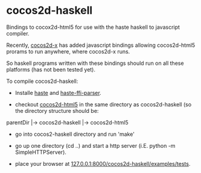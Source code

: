 cocos2d-haskell
===============

Bindings to cocox2d-html5 for use with the haste haskell to javascript compiler.

Recently, [cocos2d-x][cocos2dx] has added javascript bindings allowing cocos2d-html5 prorams to run anywhere, where cocos2d-x runs.

So haskell programs written with these bindings should run on all these platforms (has not been tested yet).

To compile cocos2d-haskell:

* Installe [haste][haste] and [haste-ffi-parser][haste-ffi-parser].

* checkout [cocos2d-html5][cocos2d-html5] in the same directory as cocos2d-haskell (so the directory structure should be:

parentDir
|-> cocos2d-haskell
|-> cocos2d-html5

* go into cocos2-haskell directory and run 'make'

* go up one directory (cd ..) and start a http server (i.E. python -m SimpleHTTPServer).

* place your browser at [127.0.0.1:8000/cocos2d-haskell/examples/tests](127.0.0.1:8000/cocos2d-haskell/examples/tests).

[haste]: https://github.com/valderman/haste-compiler
[cocos2dx]: http://www.cocos2d-x.org/
[haste-ffi-parser]: https://github.com/RudolfVonKrugstein/haste-ffi-parser
[cocos2d-html5]: https://github.com/cocos2d/cocos2d-html5
